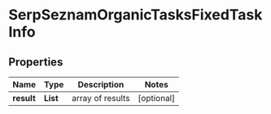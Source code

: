 # SerpSeznamOrganicTasksFixedTaskInfo


## Properties

| Name | Type | Description | Notes |
|------------ | ------------- | ------------- | -------------|
**result** | **List<SerpSeznamOrganicTasksFixedResultInfo>** | array of results |[optional]|